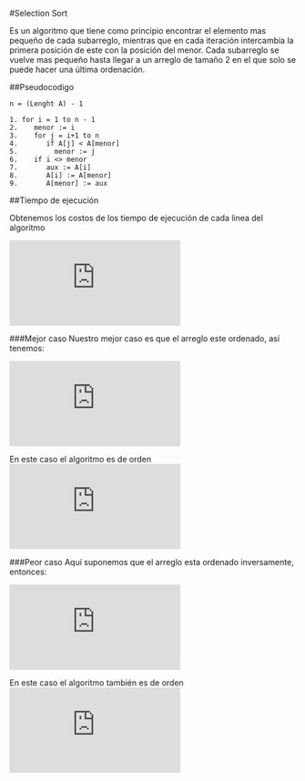 #Selection Sort

Es un algoritmo que tiene como principio encontrar el elemento mas pequeño de cada subarreglo, mientras que en cada iteración intercambia la primera posición de este con la posición del menor. Cada subarreglo se vuelve mas pequeño hasta llegar a un arreglo de tamaño 2 en el que solo se puede hacer una última ordenación.

##Pseudocodigo
		  
	n = (Lenght A) - 1

    1. for i = 1 to n - 1
    2.    menor := i
    3.    for j = i+1 to n
    4.       if A[j] < A[menor]
    5.         menor := j
    6.    if i <> menor
    7.       aux := A[i]
    8.       A[i] := A[menor]
    9.       A[menor] := aux


##Tiempo de ejecución

Obtenemos los costos de los tiempo de ejecución de cada linea del algoritmo

![Form](http://latex.codecogs.com/gif.latex?C_%7B1%7Dn&plus;C_%7B2%7D%28n-1%29&plus;C_%7B3%7D%5Csum_%7Bj%3D2%7D%5E%7Bn%7Dj&plus;C_%7B4%7D%5Csum_%7Bj%3D2%7D%5E%7Bn%7D%28j-1%29&plus;C_%7B5%7D%5Csum_%7Bj%3D2%7D%5E%7Bn-1%7Dt_%7Bj%7D&plus;C_%7B6%7D%28n-1%29&plus;C_%7B7%7D%28t_%7Bj%7D%29&plus;C_%7B8%7D%28t_%7Bj%7D%29&plus;C_%7B9%7D%28t_%7Bj%7D%29)

###Mejor caso
Nuestro mejor caso es que el arreglo este ordenado, así tenemos:

![Form](http://latex.codecogs.com/gif.latex?C_%7B1%7Dn&plus;C_%7B2%7D%28n-1%29&plus;C_%7B3%7D%28%5Cfrac%7Bn%28n-1%29%7D%7B2%7D%29&plus;C_%7B4%7D%28%5Cfrac%7Bn%28n-1%29%7D%7B2%7D%29&plus;C_%7B6%7D%28n-1%29%20%5C%5C%20%5C%5C%20%3D%20n%5E%7B2%7D&plus;2n&plus;3)

En este caso el algoritmo es de orden ![Form](http://latex.codecogs.com/gif.latex?O%28n%5E2%29)

###Peor caso
Aquí suponemos que el arreglo esta ordenado inversamente, entonces:

![Form](http://latex.codecogs.com/gif.latex?C_%7B1%7Dn&plus;C_%7B2%7D%28n-1%29&plus;C_%7B3%7D%5Csum_%7Bj%3D2%7D%5E%7Bn%7Dj&plus;C_%7B4%7D%5Csum_%7Bj%3D2%7D%5E%7Bn%7D%28j-1%29&plus;C_%7B5%7D%5Csum_%7Bj%3D2%7D%5E%7Bn-1%7Dt_%7Bj%7D&plus;C_%7B6%7D%28n-1%29&plus;C_%7B7%7D%28t_%7Bj%7D%29&plus;C_%7B8%7D%28t_%7Bj%7D%29&plus;C_%7B9%7D%28t_%7Bj%7D%29%20%5C%5C%20%5C%5C%20%3DC_%7B1%7Dn&plus;C_%7B2%7D%28n-1%29&plus;C_%7B3%7D%5Csum_%7Bj%3D2%7D%5E%7Bn%7Dj&plus;C_%7B4%7D%5Csum_%7Bj%3D2%7D%5E%7Bn%7D%28j-1%29&plus;C_%7B5%7D%5Csum_%7Bj%3D2%7D%5E%7Bn-1%7D%28j-1%29&plus;C_%7B6%7D%28n-1%29&plus;C_%7B7%7D%28n-1%29&plus;C_%7B8%7D%28n-1%29&plus;C_%7B9%7D%28n-1%29%20%5C%5C%20%5C%5C%20%3DC_%7B1%7Dn&plus;C_%7B2%7D%28n-1%29&plus;C_%7B3%7D%28%5Cfrac%7Bn%28n-1%29%7D%7B2%7D-1%29&plus;C_%7B4%7D%5Csum_%7Bj%3D2%7D%5E%7Bn%7D%28%5Cfrac%7Bn%28n-1%29%7D%7B2%7D%29&plus;C_%7B5%7D%5Csum_%7Bj%3D2%7D%5E%7Bn-1%7D%28%5Cfrac%7Bn%28n-1%29%7D%7B2%7D%29&plus;C_%7B6%7D%28n-1%29&plus;C_%7B7%7D%28n-1%29&plus;C_%7B8%7D%28n-1%29&plus;C_%7B9%7D%28n-1%29%20%5C%5C%20%5C%5C%20%3D%5Cfrac%7B3%7D%7B2%7Dn%5E2&plus;%5Cfrac%7B11%7D%7B2%7Dn-6)

En este caso el algoritmo también es de orden ![Form](http://latex.codecogs.com/gif.latex?O%28n%5E2%29)